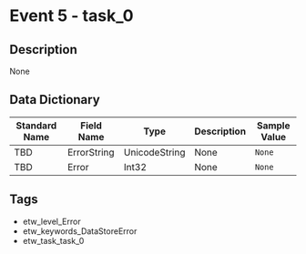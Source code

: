 # Event 5 - task_0

## Description
None

## Data Dictionary
|Standard Name|Field Name|Type|Description|Sample Value|
|---|---|---|---|---|
|TBD|ErrorString|UnicodeString|None|`None`|
|TBD|Error|Int32|None|`None`|

## Tags
* etw_level_Error
* etw_keywords_DataStoreError
* etw_task_task_0